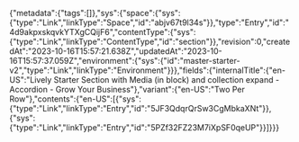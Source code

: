 {"metadata":{"tags":[]},"sys":{"space":{"sys":{"type":"Link","linkType":"Space","id":"abjv67t9l34s"}},"type":"Entry","id":"4d9akpxskqvkYTXgCQijF6","contentType":{"sys":{"type":"Link","linkType":"ContentType","id":"section"}},"revision":0,"createdAt":"2023-10-16T15:57:21.638Z","updatedAt":"2023-10-16T15:57:37.059Z","environment":{"sys":{"id":"master-starter-v2","type":"Link","linkType":"Environment"}}},"fields":{"internalTitle":{"en-US":"Lively Starter Section with Media (in block) and collection expand - Accordion - Grow Your Business"},"variant":{"en-US":"Two Per Row"},"contents":{"en-US":[{"sys":{"type":"Link","linkType":"Entry","id":"5JF3QdqrQrSw3CgMbkaXNt"}},{"sys":{"type":"Link","linkType":"Entry","id":"5PZf32FZ23M7iXpSF0qeUP"}}]}}}